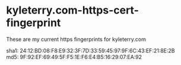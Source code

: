 kyleterry.com-https-cert-fingerprint
====================================

These are my current https fingerprints for kyleterry.com

sha1: 24:12:BD:08:F8:E9:32:3F:7D:33:59:45:97:9F:6C:43:EF:21:8E:2B  
md5: 9F:92:EF:69:49:5F:F5:1E:F6:E4:B5:16:29:07:EA:92
